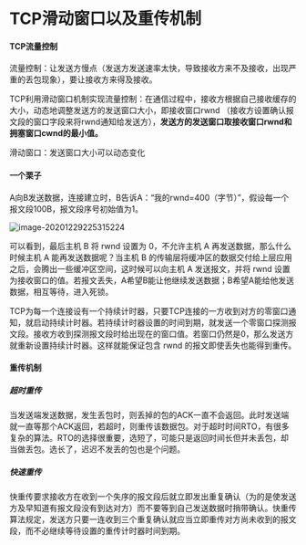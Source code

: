 # TCP滑动窗口以及重传机制

#### TCP流量控制

流量控制：让发送方慢点（发送方发送速率太快，导致接收方来不及接收，出现严重的丢包现象），要让接收方来得及接收。

TCP利用滑动窗口机制实现流量控制：在通信过程中，接收方根据自己接收缓存的大小，动态地调整发送方的发送窗口大小，即接收窗口rwnd （接收方设置确认报文段的窗口字段来将rwnd通知给发送方），**发送方的发送窗口取接收窗口rwnd和拥塞窗口cwnd的最小值。**

滑动窗口：发送窗口大小可以动态变化

#### 一个栗子

A向B发送数据，连接建立时，B告诉A：“我的rwnd=400（字节）”，假设每一个报文段100B，报文段序号初始值为1。

![image-20201229225315224](https://img-blog.csdnimg.cn/img_convert/fae458c0ebae5be00687b8bd80840308.png)

可以看到，最后主机 B 将 rwnd 设置为 0，不允许主机 A 再发送数据，那么什么时候主机 A 能再发送数据呢？当主机 B 的传输层将缓冲区的数据交付给上层应用之后，会腾出一些缓冲区空间，这时候可以向主机 A 发送报文，并将 rwnd 设置为接收窗口的值。若报文丢失，A希望B能让他继续发送数据；B希望A能给他发送数据，相互等待，进入死锁。

TCP为每一个连接设有一个持续计时器，只要TCP连接的一方收到对方的零窗口通知，就启动持续计时器。若持续计时器设置的时间到期，就发送一个零窗口探测报文段。接收方收到探测报文段时给出现在的窗口值。若窗口仍然是0，那么发送方就重新设置持续计时器。这样就能保证包含 rwnd 的报文即使丢失也能得到重传。

#### 重传机制

##### 超时重传

当发送端发送数据，发生丢包时，则丢掉的包的ACK一直不会返回。此时发送端就一直等那个ACK返回，若超时，则重传该数据包。对于超时时间RTO，有很多复杂的算法。RTO的选择很重要，选短了，可能只是返回时间长但并未丢包，却当做丢包。选长了，迟迟不发丢的包也是个问题。

##### 快速重传

快重传要求接收方在收到一个失序的报文段后就立即发出重复确认（为的是使发送方及早知道有报文段没有到达对方）而不要等到自己发送数据时捎带确认。快重传算法规定，发送方只要一连收到三个重复确认就应当立即重传对方尚未收到的报文段，而不必继续等待设置的重传计时器时间到期。